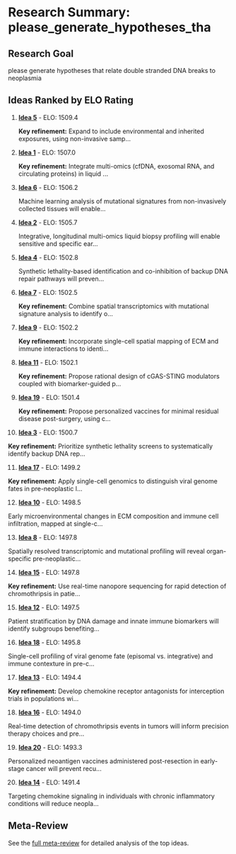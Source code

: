 # Research Summary: please_generate_hypotheses_tha

## Research Goal

please generate hypotheses that relate double stranded DNA breaks to neoplasmia

## Ideas Ranked by ELO Rating

1. **[Idea 5](idea_5_final.md)** - ELO: 1509.4

   **Key refinement:** Expand to include environmental and inherited exposures, using non-invasive samp...

2. **[Idea 1](idea_1_final.md)** - ELO: 1507.0

   **Key refinement:** Integrate multi-omics (cfDNA, exosomal RNA, and circulating proteins) in liquid ...

3. **[Idea 6](idea_6_final.md)** - ELO: 1506.2

   Machine learning analysis of mutational signatures from non-invasively collected tissues will enable...

4. **[Idea 2](idea_2_final.md)** - ELO: 1505.7

   Integrative, longitudinal multi-omics liquid biopsy profiling will enable sensitive and specific ear...

5. **[Idea 4](idea_4_final.md)** - ELO: 1502.8

   Synthetic lethality-based identification and co-inhibition of backup DNA repair pathways will preven...

6. **[Idea 7](idea_7_final.md)** - ELO: 1502.5

   **Key refinement:** Combine spatial transcriptomics with mutational signature analysis to identify o...

7. **[Idea 9](idea_9_final.md)** - ELO: 1502.2

   **Key refinement:** Incorporate single-cell spatial mapping of ECM and immune interactions to identi...

8. **[Idea 11](idea_11_final.md)** - ELO: 1502.1

   **Key refinement:** Propose rational design of cGAS-STING modulators coupled with biomarker-guided p...

9. **[Idea 19](idea_19_final.md)** - ELO: 1501.4

   **Key refinement:** Propose personalized vaccines for minimal residual disease post-surgery, using c...

10. **[Idea 3](idea_3_final.md)** - ELO: 1500.7

   **Key refinement:** Prioritize synthetic lethality screens to systematically identify backup DNA rep...

11. **[Idea 17](idea_17_final.md)** - ELO: 1499.2

   **Key refinement:** Apply single-cell genomics to distinguish viral genome fates in pre-neoplastic l...

12. **[Idea 10](idea_10_final.md)** - ELO: 1498.5

   Early microenvironmental changes in ECM composition and immune cell infiltration, mapped at single-c...

13. **[Idea 8](idea_8_final.md)** - ELO: 1497.8

   Spatially resolved transcriptomic and mutational profiling will reveal organ-specific pre-neoplastic...

14. **[Idea 15](idea_15_final.md)** - ELO: 1497.8

   **Key refinement:** Use real-time nanopore sequencing for rapid detection of chromothripsis in patie...

15. **[Idea 12](idea_12_final.md)** - ELO: 1497.5

   Patient stratification by DNA damage and innate immune biomarkers will identify subgroups benefiting...

16. **[Idea 18](idea_18_final.md)** - ELO: 1495.8

   Single-cell profiling of viral genome fate (episomal vs. integrative) and immune contexture in pre-c...

17. **[Idea 13](idea_13_final.md)** - ELO: 1494.4

   **Key refinement:** Develop chemokine receptor antagonists for interception trials in populations wi...

18. **[Idea 16](idea_16_final.md)** - ELO: 1494.0

   Real-time detection of chromothripsis events in tumors will inform precision therapy choices and pre...

19. **[Idea 20](idea_20_final.md)** - ELO: 1493.3

   Personalized neoantigen vaccines administered post-resection in early-stage cancer will prevent recu...

20. **[Idea 14](idea_14_final.md)** - ELO: 1491.4

   Targeting chemokine signaling in individuals with chronic inflammatory conditions will reduce neopla...


## Meta-Review

See the [full meta-review](meta_review.md) for detailed analysis of the top ideas.
